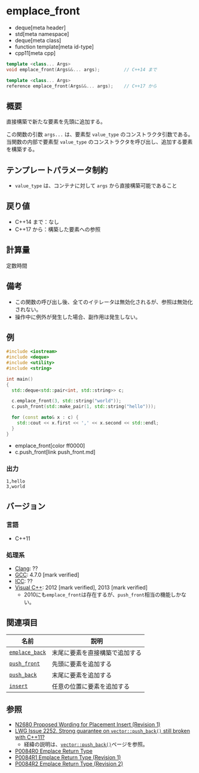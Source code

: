# emplace_front
* deque[meta header]
* std[meta namespace]
* deque[meta class]
* function template[meta id-type]
* cpp11[meta cpp]

```cpp
template <class... Args>
void emplace_front(Args&&... args);         // C++14 まで

template <class... Args>
reference emplace_front(Args&&... args);    // C++17 から
```

## 概要
直接構築で新たな要素を先頭に追加する。

この関数の引数 `args...` は、要素型 `value_type` のコンストラクタ引数である。当関数の内部で要素型 `value_type` のコンストラクタを呼び出し、追加する要素を構築する。


## テンプレートパラメータ制約
- `value_type` は、コンテナに対して `args` から直接構築可能であること


## 戻り値
- C++14 まで：なし
- C++17 から：構築した要素への参照


## 計算量
定数時間


## 備考
- この関数の呼び出し後、全てのイテレータは無効化されるが、参照は無効化されない。
- 操作中に例外が発生した場合、副作用は発生しない。


## 例
```cpp example
#include <iostream>
#include <deque>
#include <utility>
#include <string>

int main()
{
  std::deque<std::pair<int, std::string>> c;

  c.emplace_front(3, std::string("world"));
  c.push_front(std::make_pair(1, std::string("hello")));

  for (const auto& x : c) {
    std::cout << x.first << ',' << x.second << std::endl;
  }
}
```
* emplace_front[color ff0000]
* c.push_front[link push_front.md]

### 出力
```
1,hello
3,world
```

## バージョン
### 言語
- C++11

### 処理系
- [Clang](/implementation.md#clang): ??
- [GCC](/implementation.md#gcc): 4.7.0 [mark verified]
- [ICC](/implementation.md#icc): ??
- [Visual C++](/implementation.md#visual_cpp): 2012 [mark verified], 2013 [mark verified]
    - 2010にも`emplace_front`は存在するが、`push_front`相当の機能しかない。


## 関連項目

| 名前                                | 説明                           |
|-------------------------------------|--------------------------------|
| [`emplace_back`](emplace_back.md)   | 末尾に要素を直接構築で追加する |
| [`push_front`](push_front.md)       | 先頭に要素を追加する           |
| [`push_back`](push_back.md)         | 末尾に要素を追加する           |
| [`insert`](insert.md)               | 任意の位置に要素を追加する     |


## 参照
- [N2680 Proposed Wording for Placement Insert (Revision 1)](http://www.open-std.org/jtc1/sc22/wg21/docs/papers/2008/n2680.pdf)
- [LWG Issue 2252. Strong guarantee on `vector::push_back()` still broken with C++11?](http://www.open-std.org/jtc1/sc22/wg21/docs/lwg-defects.html#2252)
    - 経緯の説明は、[`vector::push_back()`](/reference/vector/vector/push_back.md)ページを参照。
- [P0084R0 Emplace Return Type](http://www.open-std.org/jtc1/sc22/wg21/docs/papers/2015/p0084r0.pdf)
- [P0084R1 Emplace Return Type (Revision 1)](http://www.open-std.org/jtc1/sc22/wg21/docs/papers/2016/p0084r1.pdf)
- [P0084R2 Emplace Return Type (Revision 2)](http://www.open-std.org/jtc1/sc22/wg21/docs/papers/2016/p0084r2.pdf)
